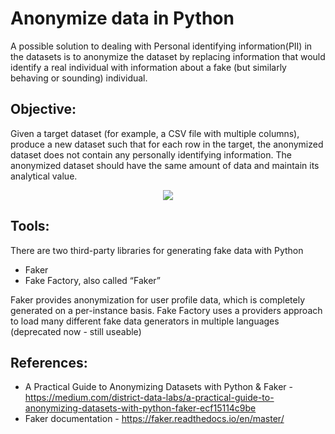 # Anonymize data in Python

A possible solution to dealing with Personal identifying information(PII) in the datasets is to anonymize the dataset by replacing information that would identify a real individual with information about a fake (but similarly behaving or sounding) individual.

## Objective: 
Given a target dataset (for example, a CSV file with multiple columns), produce a new dataset such that for each row in the target, the anonymized dataset does not contain any personally identifying information. The anonymized dataset should have the same amount of data and maintain its analytical value.

<p align="center">
<img src="https://miro.medium.com/max/1400/0*Mf_EX7p1caMoabhv.png">
  
<!--(Image)![image](https://user-images.githubusercontent.com/28645647/175289257-05924a9c-6d61-4ed2-9933-3ad3939eae24.png)-->


## Tools:
There are two third-party libraries for generating fake data with Python
- Faker
- Fake Factory, also called “Faker”

Faker provides anonymization for user profile data, which is completely generated on a per-instance basis. 
Fake Factory uses a providers approach to load many different fake data generators in multiple languages (deprecated now - still useable)

## References:
- A Practical Guide to Anonymizing Datasets with Python & Faker - https://medium.com/district-data-labs/a-practical-guide-to-anonymizing-datasets-with-python-faker-ecf15114c9be
- Faker documentation - https://faker.readthedocs.io/en/master/
